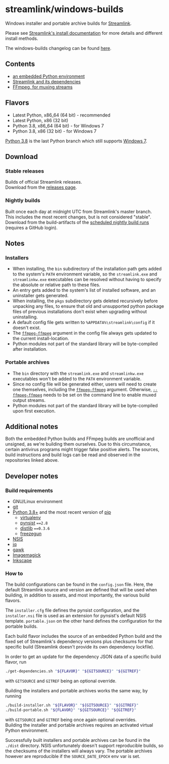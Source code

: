 streamlink/windows-builds
====

Windows installer and portable archive builds for [Streamlink](https://github.com/streamlink/streamlink).

Please see [Streamlink's install documentation](https://streamlink.github.io/install.html) for more details and different install methods.

The windows-builds changelog can be found [here](https://github.com/streamlink/windows-builds/blob/master/CHANGELOG.md).


## Contents

- [an embedded Python environment](https://github.com/streamlink/python-windows-embed)
- [Streamlink and its dependencies](https://github.com/streamlink/streamlink)
- [FFmpeg, for muxing streams](https://github.com/streamlink/FFmpeg-Builds)


## Flavors

- Latest Python, x86\_64 (64 bit) - recommended
- Latest Python, x86 (32 bit)
- Python 3.8, x86\_64 (64 bit) - for Windows 7
- Python 3.8, x86 (32 bit) - for Windows 7

[Python 3.8](https://endoflife.date/python) is the last Python branch which still supports [Windows 7](https://endoflife.date/windows).


## Download

### Stable releases

Builds of official Streamlink releases.  
Download from the [releases page](https://github.com/streamlink/windows-builds/releases).

### Nightly builds  

Built once each day at midnight UTC from Streamlink's master branch.  
This includes the most recent changes, but is not considered "stable".  
Download from the build-artifacts of the [scheduled nightly build runs](https://github.com/streamlink/windows-builds/actions?query=event%3Aschedule+is%3Asuccess+branch%3Amaster) (requires a GitHub login).


## Notes

### Installers

- When installing, the `bin` subdirectory of the installation path gets added to the system's `PATH` environment variable, so the `streamlink.exe` and `streamlinkw.exe` executables can be resolved without having to specify the absolute or relative path to these files.
- An entry gets added to the system's list of installed software, and an uninstaller gets generated.
- When installing, the `pkgs` subdirectory gets deleted recursively before unpacking any files, to ensure that old and unsupported python package files of previous installations don't exist when upgrading without uninstalling.
- A default config file gets written to `%APPDATA%\streamlink\config` if it doesn't exist.
- The [`ffmpeg-ffmpeg`](https://streamlink.github.io/cli.html#cmdoption-ffmpeg-ffmpeg) argument in the config file always gets updated to the current install-location.
- Python modules not part of the standard library will be byte-compiled after installation.

### Portable archives

- The `bin` directory with the `streamlink.exe` and `streamlinkw.exe` executables won't be added to the `PATH` environment variable.
- Since no config file will be generated either, users will need to create one themselves, including the [`ffmpeg-ffmpeg`](https://streamlink.github.io/cli.html#cmdoption-ffmpeg-ffmpeg) argument. Otherwise, [`--ffmpeg-ffmpeg`](https://streamlink.github.io/cli.html#cmdoption-ffmpeg-ffmpeg) needs to be set on the command line to enable muxed output streams.
- Python modules not part of the standard library will be byte-compiled upon first execution.


## Additional notes

Both the embedded Python builds and FFmpeg builds are unofficial and unsigned, as we're building them ourselves. Due to this circumstance, certain antivirus programs might trigger false positive alerts. The sources, build instructions and build logs can be read and observed in the repositories linked above.


## Developer notes

### Build requirements

- GNU/Linux environment
- [git](https://git-scm.com/)
- [Python 3.8+](https://www.python.org/) and the most recent version of [pip](https://pip.pypa.io/en/stable/)
  - [virtualenv](https://pypi.org/project/virtualenv/)
  - [pynsist](https://pypi.org/project/pynsist/) `==2.8`
  - [distlib](https://pypi.org/project/distlib/) `==0.3.6`
  - [freezegun](https://pypi.org/project/freezegun/)
- [NSIS](https://nsis.sourceforge.io/Main_Page)
- [jq](https://stedolan.github.io/jq/)
- [gawk](https://www.gnu.org/software/gawk/)
- [Imagemagick](https://imagemagick.org/index.php)
- [Inkscape](https://inkscape.org/)

### How to

The build configurations can be found in the `config.json` file. Here, the default Streamlink source and version are defined that will be used when building, in addition to assets, and most importantly, the various build flavors.

The `installer.cfg` file defines the pynsist configuration, and the `installer.nsi` file is used as an extension for pynsist's default NSIS template. `portable.json` on the other hand defines the configuration for the portable builds.

Each build flavor includes the source of an embedded Python build and the fixed set of Streamlink's dependency versions plus checksums for that specific build (Streamlink doesn't provide its own dependency lockfile).

In order to get an update for the dependency JSON data of a specific build flavor, run

```sh
./get-dependencies.sh "${FLAVOR}" "${GITSOURCE}" "${GITREF}"
```

with `GITSOURCE` and `GITREF` being an optional override.

Building the installers and portable archives works the same way, by running

```sh
./build-installer.sh "${FLAVOR}" "${GITSOURCE}" "${GITREF}"
./build-portable.sh "${FLAVOR}" "${GITSOURCE}" "${GITREF}"
```

with `GITSOURCE` and `GITREF` being once again optional overrides.  
Building the installer and portable archives requires an activated virtual Python environment.

Successfully built installers and portable archives can be found in the `./dist` directory. NSIS unfortunately doesn't support reproducible builds, so the checksums of the installers will always vary. The portable archives however are reproducible if the `SOURCE_DATE_EPOCH` env var is set.

